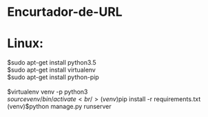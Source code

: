 # Encurtador-de-URL

# Linux:

$sudo apt-get install python3.5<br/>
$sudo apt-get install virtualenv<br/>
$sudo apt-get install python-pip<br/>
<br/>
$virtualenv venv -p python3<br/>
$source venv/bin/activate<br/>
(venv)$pip install -r requirements.txt<br/>
(venv)$python manage.py runserver<br/>
